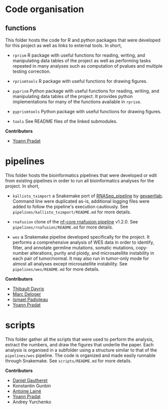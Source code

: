 # Code organisation

## functions

This folder hosts the code for R and python packages that were developed for this project as well as links to external
tools. In short,

- `rprism` R package with useful functions for reading, writing, and manipulating data tables of the project as well as
  performing tasks repeated in many analyses such as computation of pvalues and multiple testing correction.

- `rprismtools` R package with useful functions for drawing figures. 

- `pyprism` Python package with useful functions for reading, writing, and manipulating data tables of the project. It
  provides python implementations for many of the functions available in `rprism`.

- `pyprismtools` Python package with useful functions for drawing figures.

- `tools` See README files of the linked submodules.

**Contributors**
- [Yoann Pradat](https://github.com/ypradat)

# pipelines

This folder hosts the bioinformatics pipelines that were developed or edit from existing pipelines in order to run all
bioinformatics analyses for the project. In short,

- `kallisto_tximport` a Snakemake port of [RNASeq_pipeline](https://github.com/gevaertlab/RNASeq_pipeline) by
  [gevaertlab](https://github.com/gevaertlab). Command line were duplicated as-is, additional logging files were added
  to follow the pipeline's execution cautiously. See `pipelines/kallisto_tximport/README.md` for more details.

- `rnafusion` clone of the [nf-core rnafusion pipeline](https://github.com/nf-core/rnafusion) v1.2.0.
  See `pipelines/rnafusion/README.md` for more details.

- `wes` a Snakemake pipeline developed specifically for the project. It performs a comprehensive analysis of WES data in
  order to identify, filter, and annotate germline mutations, somatic mutations, copy-number alterations, purity and
  ploidy, and microsatellite instability in each pair of tumor/normal. It may also run in tumor-only mode for almost
  all analyses except microsatellite instability. See `pipelines/wes/README.md` for more details.


**Contributors**
- [Thibault Dayris](https://github.com/tdayris)
- [Marc Deloger](https://github.com/mdeloger)
- [Ismael Padioleau](https://github.com/ipadiole)
- [Yoann Pradat](https://github.com/ypradat)

# scripts

This folder gather all the scripts that were used to perform the analysis, extract the numbers, and draw the figures
that underlie the paper. Each analysis is organised in a subfolder using a structure similar to that of the
`pipelines/wes` pipeline. The code is organized and made easily runnable through Snakemake. See `scripts/README.md` for
more details.

**Contributors**
- [Daniel Gautheret](https://github.com/dgautheret)
- Konstantin Gunbin
- [Antoine Lainé](https://github.com/aLaine1)
- [Yoann Pradat](https://github.com/ypradat)
- Andrey Yurchenko
